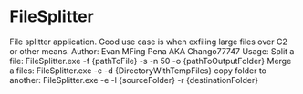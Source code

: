 # FileSplitter

File splitter application. Good use case is when exfiling large files over C2 or other means.
Author: Evan MFing Pena AKA Chango77747
Usage:
Split a file: FileSplitter.exe -f {pathToFile} -s -n 50 -o {pathToOutputFolder}
Merge a files: FileSplitter.exe -c -d {DirectoryWithTempFiles}
copy folder to another: FileSplitter.exe -e -l {sourceFolder} -r {destinationFolder}
